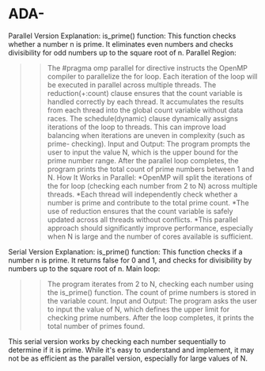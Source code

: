 # ADA-

Parallel Version
Explanation:
is_prime() function:
  This function checks whether a number n is prime. It eliminates even numbers and checks divisibility for odd numbers up to the square root of n.
Parallel Region:
 >>The #pragma omp parallel for directive instructs the OpenMP compiler to parallelize the for loop. Each iteration of the loop will be executed in parallel across multiple threads.
 >>The reduction(+:count) clause ensures that the count variable is handled correctly by each thread. It accumulates the results from each thread into the global count variable 
   without data races.
 >>The schedule(dynamic) clause dynamically assigns iterations of the loop to threads. This can improve load balancing when iterations are uneven in complexity (such as prime- 
   checking).
Input and Output:
 >>The program prompts the user to input the value N, which is the upper bound for the prime number range.
 >>After the parallel loop completes, the program prints the total count of prime numbers between 1 and N.
How It Works in Parallel:
 *OpenMP will split the iterations of the for loop (checking each number from 2 to N) across multiple threads.
 *Each thread will independently check whether a number is prime and contribute to the total prime count.
 *The use of reduction ensures that the count variable is safely updated across all threads without conflicts.
 *This parallel approach should significantly improve performance, especially when N is large and the number of cores available is sufficient.



Serial Version
Explanation:
is_prime() function:
 This function checks if a number n is prime. It returns false for 0 and 1, and checks for divisibility by numbers up to the square root of n.
Main loop:
 >>The program iterates from 2 to N, checking each number using the is_prime() function.
 >>The count of prime numbers is stored in the variable count.
Input and Output:
 >>The program asks the user to input the value of N, which defines the upper limit for checking prime numbers.
 >>After the loop completes, it prints the total number of primes found.

This serial version works by checking each number sequentially to determine if it is prime. While it's easy to understand and implement, it may not be as efficient as the parallel version, especially for large values of N.

